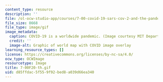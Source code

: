 ```yaml
---
content_type: resource
description: ''
file: /ol-ocw-studio-app/courses/7-00-covid-19-sars-cov-2-and-the-pandemic-fall-2020/d85ffdac5f559f92bed8a039d66ea340_7-00F20-th.gif
file_size: 8668
file_type: image/gif
image_metadata:
  caption: COVID-19 is a worldwide pandemic. (Image courtesy MIT Department of Biology.)
  credit: ''
  image-alt: Graphic of world map with COVID image overlay
learning_resource_types: []
license: https://creativecommons.org/licenses/by-nc-sa/4.0/
ocw_type: OCWImage
resourcetype: Image
title: 7-00F20-th.gif
uid: d85ffdac-5f55-9f92-bed8-a039d66ea340
---
```

